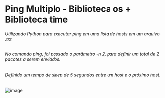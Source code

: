 # Ping Multiplo - Biblioteca os + Biblioteca time
###### Utilizando Python para executar ping em uma lista de hosts em um arquivo .txt
###### No comando ping, foi passado o parâmetro -n 2, para definir um total de 2 pacotes a serem enviados.
###### Definido um tempo de sleep de 5 segundos entre um host e o próximo host.


![image](https://user-images.githubusercontent.com/33386255/159396792-ef425258-f488-42d3-9d4e-370e175cd287.png)

